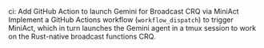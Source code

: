 ci: Add GitHub Action to launch Gemini for Broadcast CRQ via MiniAct
Implement a GitHub Actions workflow (`workflow_dispatch`) to trigger MiniAct, which in turn launches the Gemini agent in a tmux session to work on the Rust-native broadcast functions CRQ.